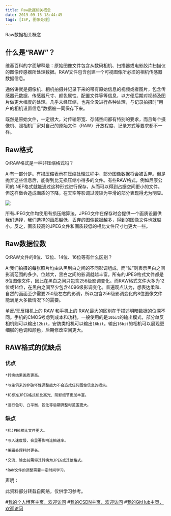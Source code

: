 ```yaml
---
title: Raw数据相关概念
date: 2019-09-15 18:44:45
tags: [ISP, 图像处理]
---
```


Raw数据相关概念
<!--more-->


## 什么是“RAW”？

维基百科的字面解释是：原始图像文件包含从数码相机、扫描器或电影胶片扫描仪的图像传感器所处理数据。RAW文件包含创建一个可视图像所必须的相机传感器数据信息。

通俗讲就是摄像机、相机拍摄并记录下来的带有原始信息的视频或者图片，包含传感器元数据、传感器尺寸、颜色属性、配置文件等等信息，以方便后期对视频及图片做更大幅度的处理。几乎未经压缩，也完全没进行各种处理，与记录拍摄时“用户的相机设置信息”数据被一同保存下来。

既然是原始文件，一定很大，对传输带宽、存储空间都有特别的要求，而且每个摄像机、照相机厂家对自己的原始文件（RAW）开放程度、记录方式等要求都不一样。

## Raw格式
Q:RAW格式是一种非压缩格式吗？

A:有一部分是。有损压缩表示在压缩处理过程中，部分图像数据将会被丢弃。但是抛弃这些信息后，能得到比无损压缩小得多的文件。有些RAW格式，例如尼康公司的.NEF格式就能通过这种形式进行保存，从而可以得到占据空间更小的文件。但这样做会造成画质的下降，在天空等影调过渡较为平滑的部分表现得尤为明显。

![](https://img-blog.nos-eastchina1.126.net/blog/Blog_Raw_1.gif)

所有JPEG文件均使用有损压缩算法。JPEG文件在保存时会提供一个画质设置供我们选择，我们选择的画质越低，丢弃的图像数据越多，得到的图像文件也就越小。反之，画质较高的JPEG文件和画质较低的相比文件尺寸也更大一些。

## Raw数据位数
Q:RAW文件的8位、12位、14位、16位等有什么区别？

A:我们拍摄的每张照片均由从黑到白之间的不同影调组成，而“位”则表示黑白之间影调范围的多少。位越大，黑白之间的影调就越丰富。所有的JPEG格式文件都是8位图像文件，因此在黑白之间只包含256级影调变化。而RAW格式文件大多为12位或14位，在黑白之间至少包含4096级影调变化。普遍观点认为，想表达柔和、自然的画面至少需要250级左右的影调，所以包含256级影调变化的8位图像文件能满足大多数情况下的需要。

单反/无反相机上的 RAW 和手机上的 RAW,最大的区别在于描述明暗数据的位深不同。手机的CMOS考虑到成本和功耗，一般使用的是`10bit`的输出模式，部分单反相机则可以输出`12bit`，安防类相机可以输出`16bit`。输出`16bit`的相机可以展现更细腻的色调和颜色，后期修改空间更大。
## RAW格式的优缺点

### 优点
```
*转换结果画质更高。

*与生俱来的非破坏性调整能力不会造成任何图像信息的损失。

*和标准JPEG格式相比高光、阴影细节更加丰富。

*进行色彩、白平衡、锐化等后期调整时范围更大。
```

### 缺点
```
*和JPEG相比文件更大。

*写入速度慢，会显著影响连拍速率。

*编辑处理耗时更长。

*交流、输出前需将其转换为JPEG或其他格式。

*RAW文件的调整需要一定时间学习。
```


声明：

此资料部分转载自网络，仅供学习参考。


#[我的个人博客主页，欢迎访问](http://www.aomanhao.top/)
#[我的CSDN主页，欢迎访问](https://blog.csdn.net/Aoman_Hao)
#[我的GitHub主页，欢迎访问](https://github.com/AomanHao)



